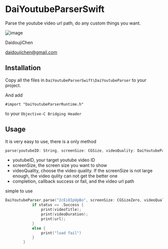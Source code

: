 # DaiYoutubeParserSwift
Parse the youtube video url path, do any custom things you want.

![image](https://s3-ap-northeast-1.amazonaws.com/daidoujiminecraft/Daidouji/DaiYoutubeParser.gif)

DaidoujiChen

daidoujichen@gmail.com

## Installation
Copy all the files in `DaiYoutubeParserSwift\DaiYoutubeParser` to your project.

And add 

`````objc
#import "DaiYoutubeParserRuntime.h"
`````
to your `Objective-C Bridging Header`

## Usage
It is very easy to use, there is a only method

`````swift
parse(youtubeID: String, screenSize: CGSize, videoQuality: DaiYoutubeParserQuality, completion: DaiYoutubeParserComplection)
`````

 - youtubeID, your target youtube video ID
 - screenSize, the screen size you want to show
 - videoQuality, choose the video quality. If the screenSize is not large enough, the video qulity can not get the better one
 - completion, callback success or fail, and the video url path

simple to use

`````swift
DaiYoutubeParser.parse("2cEi8IpUpBo", screenSize: CGSizeZero, videoQuality: .Small) { (status, url, videoTitle, videoDuration) -> Void in
            if status == .Success {
                print(videoTitle);
                print(videoDuration);
                print(url);
            }
            else {
                print("load fail")
            }
        }
`````
